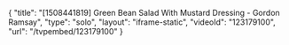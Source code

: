 {
    "title": "[1508441819] Green Bean Salad With Mustard Dressing - Gordon Ramsay",
    "type": "solo",
    "layout": "iframe-static",
    "videoId": "123179100",
    "url": "\/tvpembed\/123179100"
}
